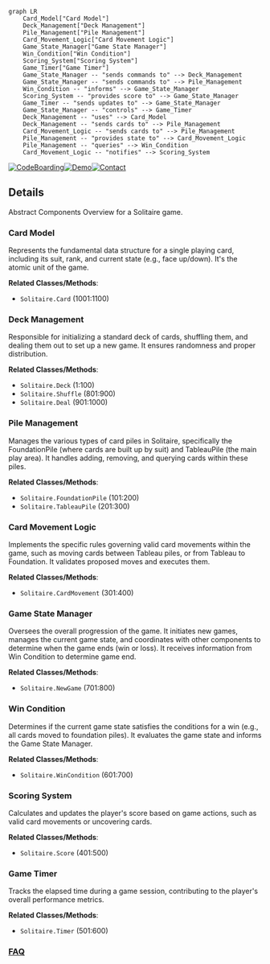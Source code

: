 ```mermaid
graph LR
    Card_Model["Card Model"]
    Deck_Management["Deck Management"]
    Pile_Management["Pile Management"]
    Card_Movement_Logic["Card Movement Logic"]
    Game_State_Manager["Game State Manager"]
    Win_Condition["Win Condition"]
    Scoring_System["Scoring System"]
    Game_Timer["Game Timer"]
    Game_State_Manager -- "sends commands to" --> Deck_Management
    Game_State_Manager -- "sends commands to" --> Pile_Management
    Win_Condition -- "informs" --> Game_State_Manager
    Scoring_System -- "provides score to" --> Game_State_Manager
    Game_Timer -- "sends updates to" --> Game_State_Manager
    Game_State_Manager -- "controls" --> Game_Timer
    Deck_Management -- "uses" --> Card_Model
    Deck_Management -- "sends cards to" --> Pile_Management
    Card_Movement_Logic -- "sends cards to" --> Pile_Management
    Pile_Management -- "provides state to" --> Card_Movement_Logic
    Pile_Management -- "queries" --> Win_Condition
    Card_Movement_Logic -- "notifies" --> Scoring_System
```

[![CodeBoarding](https://img.shields.io/badge/Generated%20by-CodeBoarding-9cf?style=flat-square)](https://github.com/CodeBoarding/GeneratedOnBoardings)[![Demo](https://img.shields.io/badge/Try%20our-Demo-blue?style=flat-square)](https://www.codeboarding.org/demo)[![Contact](https://img.shields.io/badge/Contact%20us%20-%20contact@codeboarding.org-lightgrey?style=flat-square)](mailto:contact@codeboarding.org)

## Details

Abstract Components Overview for a Solitaire game.

### Card Model
Represents the fundamental data structure for a single playing card, including its suit, rank, and current state (e.g., face up/down). It's the atomic unit of the game.


**Related Classes/Methods**:

- `Solitaire.Card` (1001:1100)


### Deck Management
Responsible for initializing a standard deck of cards, shuffling them, and dealing them out to set up a new game. It ensures randomness and proper distribution.


**Related Classes/Methods**:

- `Solitaire.Deck` (1:100)
- `Solitaire.Shuffle` (801:900)
- `Solitaire.Deal` (901:1000)


### Pile Management
Manages the various types of card piles in Solitaire, specifically the FoundationPile (where cards are built up by suit) and TableauPile (the main play area). It handles adding, removing, and querying cards within these piles.


**Related Classes/Methods**:

- `Solitaire.FoundationPile` (101:200)
- `Solitaire.TableauPile` (201:300)


### Card Movement Logic
Implements the specific rules governing valid card movements within the game, such as moving cards between Tableau piles, or from Tableau to Foundation. It validates proposed moves and executes them.


**Related Classes/Methods**:

- `Solitaire.CardMovement` (301:400)


### Game State Manager
Oversees the overall progression of the game. It initiates new games, manages the current game state, and coordinates with other components to determine when the game ends (win or loss). It receives information from Win Condition to determine game end.


**Related Classes/Methods**:

- `Solitaire.NewGame` (701:800)


### Win Condition
Determines if the current game state satisfies the conditions for a win (e.g., all cards moved to foundation piles). It evaluates the game state and informs the Game State Manager.


**Related Classes/Methods**:

- `Solitaire.WinCondition` (601:700)


### Scoring System
Calculates and updates the player's score based on game actions, such as valid card movements or uncovering cards.


**Related Classes/Methods**:

- `Solitaire.Score` (401:500)


### Game Timer
Tracks the elapsed time during a game session, contributing to the player's overall performance metrics.


**Related Classes/Methods**:

- `Solitaire.Timer` (501:600)




### [FAQ](https://github.com/CodeBoarding/GeneratedOnBoardings/tree/main?tab=readme-ov-file#faq)